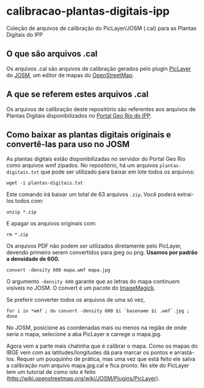 calibracao-plantas-digitais-ipp
===============================

Coleção de arquivos de calibração do PicLayer/JOSM (.cal) para as Plantas Digitais do IPP

O que são arquivos .cal
-----------------------

Os arquivos .cal são arquivos de calibração gerados pelo plugin [PicLayer](http://wiki.openstreetmap.org/wiki/JOSM/Plugins/PicLayer) do [JOSM](http://josm.openstreetmap.de/), um editor de mapas do [OpenStreetMap](http://openstreetmap.org/).

A que se referem estes arquivos .cal
------------------------------------

Os arquivos de calibração deste repositório são referentes aos arquivos de Plantas Digitais disponibilizados no [Portal Geo Rio do IPP](http://portalgeo.rio.rj.gov.br/portalgeo/index.asp). 

Como baixar as plantas digitais originais e convertê-las para uso no JOSM
-------------------------------------------------------------------------

As plantas digitais estão disponibilizadas no servidor do Portal Geo Rio como arquivos wmf zipados. No repositório, há um arquivos `plantas-digitais.txt` que pode ser utilizado para baixar em lote todos os arquivos:

    wget -i plantas-digitais.txt

Este comando irá baixar um total de 63 arquivos `.zip`. Você poderá extrai-los todos com:

    unzip *.zip

E apagar os arquivos originais com:

    rm *.zip

Os arquivos PDF não podem ser utilizados diretamente pelo PicLayer, devendo primeiro serem convertidos para jpeg ou png. **Usamos por padrão a densidade de 600.**

    convert -density 600 mapa.wmf mapa.jpg

O argumento `-density 600` garante que as letras do mapa continuem visíveis no JOSM. O convert é um pacote do [ImageMagick](http://www.imagemagick.org/).

Se preferir converter todos os arquivos de uma só vez,

    for i in *wmf ; do convert -density 600 $i `basename $i .wmf`.jpg ; done

No JOSM, posicione as coordenadas mais ou menos na região de onde seria o mapa, selecione a aba PicLayer e carrege o mapa.jpg.

Agora vem a parte mais chatinha que é calibrar o mapa. Como os mapas do IBGE vem com as latitudes/longitudes dá para marcar os pontos e arrastá-los. Requer um pouquinho de prática, mas uma vez que está feito ele salva a calibração num arquivo mapa.jpg.cal e fica pronto. No site do PicLayer tem um tutorial de como isto é feito (http://wiki.openstreetmap.org/wiki/JOSM/Plugins/PicLayer).